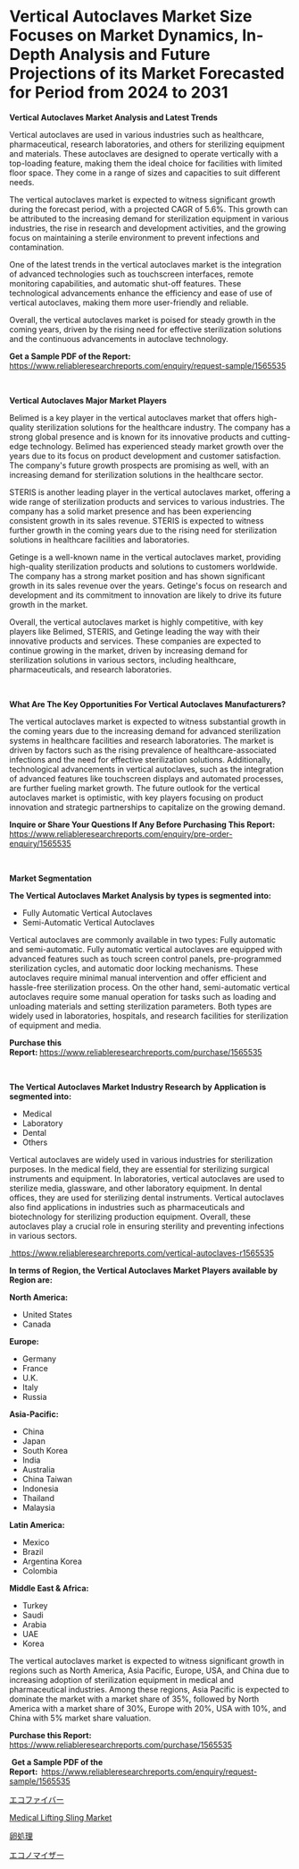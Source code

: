 <p><h1>Vertical Autoclaves Market Size Focuses on Market Dynamics, In-Depth Analysis and Future Projections of its Market Forecasted for Period from 2024 to 2031</h1></p><p><strong>Vertical Autoclaves Market Analysis and Latest Trends</strong></p>
<p><p>Vertical autoclaves are used in various industries such as healthcare, pharmaceutical, research laboratories, and others for sterilizing equipment and materials. These autoclaves are designed to operate vertically with a top-loading feature, making them the ideal choice for facilities with limited floor space. They come in a range of sizes and capacities to suit different needs.</p><p>The vertical autoclaves market is expected to witness significant growth during the forecast period, with a projected CAGR of 5.6%. This growth can be attributed to the increasing demand for sterilization equipment in various industries, the rise in research and development activities, and the growing focus on maintaining a sterile environment to prevent infections and contamination.</p><p>One of the latest trends in the vertical autoclaves market is the integration of advanced technologies such as touchscreen interfaces, remote monitoring capabilities, and automatic shut-off features. These technological advancements enhance the efficiency and ease of use of vertical autoclaves, making them more user-friendly and reliable.</p><p>Overall, the vertical autoclaves market is poised for steady growth in the coming years, driven by the rising need for effective sterilization solutions and the continuous advancements in autoclave technology.</p></p>
<p><strong>Get a Sample PDF of the Report:&nbsp;</strong> <a href="https://www.reliableresearchreports.com/enquiry/request-sample/1565535">https://www.reliableresearchreports.com/enquiry/request-sample/1565535</a></p>
<p>&nbsp;</p>
<p><strong>Vertical Autoclaves Major Market Players</strong></p>
<p><p>Belimed is a key player in the vertical autoclaves market that offers high-quality sterilization solutions for the healthcare industry. The company has a strong global presence and is known for its innovative products and cutting-edge technology. Belimed has experienced steady market growth over the years due to its focus on product development and customer satisfaction. The company's future growth prospects are promising as well, with an increasing demand for sterilization solutions in the healthcare sector.</p><p>STERIS is another leading player in the vertical autoclaves market, offering a wide range of sterilization products and services to various industries. The company has a solid market presence and has been experiencing consistent growth in its sales revenue. STERIS is expected to witness further growth in the coming years due to the rising need for sterilization solutions in healthcare facilities and laboratories.</p><p>Getinge is a well-known name in the vertical autoclaves market, providing high-quality sterilization products and solutions to customers worldwide. The company has a strong market position and has shown significant growth in its sales revenue over the years. Getinge's focus on research and development and its commitment to innovation are likely to drive its future growth in the market.</p><p>Overall, the vertical autoclaves market is highly competitive, with key players like Belimed, STERIS, and Getinge leading the way with their innovative products and services. These companies are expected to continue growing in the market, driven by increasing demand for sterilization solutions in various sectors, including healthcare, pharmaceuticals, and research laboratories.</p></p>
<p>&nbsp;</p>
<p><strong>What Are The Key Opportunities For Vertical Autoclaves Manufacturers?</strong></p>
<p><p>The vertical autoclaves market is expected to witness substantial growth in the coming years due to the increasing demand for advanced sterilization systems in healthcare facilities and research laboratories. The market is driven by factors such as the rising prevalence of healthcare-associated infections and the need for effective sterilization solutions. Additionally, technological advancements in vertical autoclaves, such as the integration of advanced features like touchscreen displays and automated processes, are further fueling market growth. The future outlook for the vertical autoclaves market is optimistic, with key players focusing on product innovation and strategic partnerships to capitalize on the growing demand.</p></p>
<p><strong>Inquire or Share Your Questions If Any Before Purchasing This Report:</strong> <a href="https://www.reliableresearchreports.com/enquiry/pre-order-enquiry/1565535">https://www.reliableresearchreports.com/enquiry/pre-order-enquiry/1565535</a></p>
<p>&nbsp;</p>
<p><strong>Market Segmentation</strong></p>
<p><strong>The Vertical Autoclaves Market Analysis by types is segmented into:</strong></p>
<p><ul><li>Fully Automatic Vertical Autoclaves</li><li>Semi-Automatic Vertical Autoclaves</li></ul></p>
<p><p>Vertical autoclaves are commonly available in two types: Fully automatic and semi-automatic. Fully automatic vertical autoclaves are equipped with advanced features such as touch screen control panels, pre-programmed sterilization cycles, and automatic door locking mechanisms. These autoclaves require minimal manual intervention and offer efficient and hassle-free sterilization process. On the other hand, semi-automatic vertical autoclaves require some manual operation for tasks such as loading and unloading materials and setting sterilization parameters. Both types are widely used in laboratories, hospitals, and research facilities for sterilization of equipment and media.</p></p>
<p><strong>Purchase this Report:&nbsp;</strong><a href="https://www.reliableresearchreports.com/purchase/1565535">https://www.reliableresearchreports.com/purchase/1565535</a></p>
<p>&nbsp;</p>
<p><strong>The Vertical Autoclaves Market Industry Research by Application is segmented into:</strong></p>
<p><ul><li>Medical</li><li>Laboratory</li><li>Dental</li><li>Others</li></ul></p>
<p><p>Vertical autoclaves are widely used in various industries for sterilization purposes. In the medical field, they are essential for sterilizing surgical instruments and equipment. In laboratories, vertical autoclaves are used to sterilize media, glassware, and other laboratory equipment. In dental offices, they are used for sterilizing dental instruments. Vertical autoclaves also find applications in industries such as pharmaceuticals and biotechnology for sterilizing production equipment. Overall, these autoclaves play a crucial role in ensuring sterility and preventing infections in various sectors.</p></p>
<p><a href="https://www.reliableresearchreports.com/vertical-autoclaves-r1565535">&nbsp;https://www.reliableresearchreports.com/vertical-autoclaves-r1565535</a></p>
<p><strong>In terms of Region, the Vertical Autoclaves Market Players available by Region are:</strong></p>
<p>
    <p> <strong> North America: </strong>
        <ul>
            <li>United States</li>
            <li>Canada</li>
        </ul>
        </p> 
    <p> <strong> Europe: </strong>
        <ul>
            <li>Germany</li>
            <li>France</li>
            <li>U.K.</li>
            <li>Italy</li>
            <li>Russia</li>
        </ul>
        </p> 
    <p> <strong> Asia-Pacific: </strong>
        <ul>
            <li>China</li>
            <li>Japan</li>
            <li>South Korea</li>
            <li>India</li>
            <li>Australia</li>
            <li>China Taiwan</li>
            <li>Indonesia</li>
            <li>Thailand</li>
            <li>Malaysia</li>
        </ul>
        </p> 
    <p> <strong> Latin America: </strong>
        <ul>
            <li>Mexico</li>
            <li>Brazil</li>
            <li>Argentina Korea</li>
            <li>Colombia</li>
        </ul>
        </p> 
    <p> <strong> Middle East & Africa: </strong>
        <ul>
            <li>Turkey</li>
            <li>Saudi</li>
            <li>Arabia</li>
            <li>UAE</li>
            <li>Korea</li>
        </ul>
    </p>
    </p>
<p><p>The vertical autoclaves market is expected to witness significant growth in regions such as North America, Asia Pacific, Europe, USA, and China due to increasing adoption of sterilization equipment in medical and pharmaceutical industries. Among these regions, Asia Pacific is expected to dominate the market with a market share of 35%, followed by North America with a market share of 30%, Europe with 20%, USA with 10%, and China with 5% market share valuation.</p></p>
<p><strong>Purchase this Report: </strong><a href="https://www.reliableresearchreports.com/purchase/1565535">https://www.reliableresearchreports.com/purchase/1565535</a></p>
<p>&nbsp;<strong>Get a Sample PDF of the Report:&nbsp;&nbsp;</strong><a href="https://www.reliableresearchreports.com/enquiry/request-sample/1565535">https://www.reliableresearchreports.com/enquiry/request-sample/1565535</a></p>
<p><strong></strong></p>
<p><p><a href="https://github.com/SantosDicki04/Market-Research-Report-List-1/blob/main/974957147836.md">エコファイバー</a></p><p><a href="https://github.com/vimar16th/Market-Research-Report-List-4/blob/main/medical-lifting-sling-market.md">Medical Lifting Sling Market</a></p><p><a href="https://github.com/leigh4852023/Market-Research-Report-List-1/blob/main/963629447838.md">卵処理</a></p><p><a href="https://github.com/alyle7648/Market-Research-Report-List-1/blob/main/170718147837.md">エコノマイザー</a></p></p>